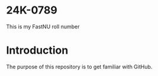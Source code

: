 # 24K-0789
This is my FastNU roll number
# Introduction
The purpose of this repository is to get familiar with GitHub.
